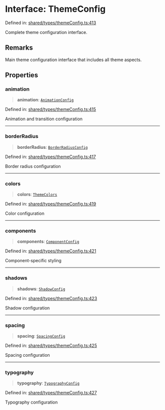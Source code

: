 # Interface: ThemeConfig

Defined in: [shared/types/themeConfig.ts:413](https://github.com/Nick2bad4u/Uptime-Watcher/blob/main/shared/types/themeConfig.ts#L413)

Complete theme configuration interface.

## Remarks

Main theme configuration interface that includes all theme aspects.

## Properties

### animation

> **animation**: [`AnimationConfig`](AnimationConfig.md)

Defined in: [shared/types/themeConfig.ts:415](https://github.com/Nick2bad4u/Uptime-Watcher/blob/main/shared/types/themeConfig.ts#L415)

Animation and transition configuration

***

### borderRadius

> **borderRadius**: [`BorderRadiusConfig`](BorderRadiusConfig.md)

Defined in: [shared/types/themeConfig.ts:417](https://github.com/Nick2bad4u/Uptime-Watcher/blob/main/shared/types/themeConfig.ts#L417)

Border radius configuration

***

### colors

> **colors**: [`ThemeColors`](ThemeColors.md)

Defined in: [shared/types/themeConfig.ts:419](https://github.com/Nick2bad4u/Uptime-Watcher/blob/main/shared/types/themeConfig.ts#L419)

Color configuration

***

### components

> **components**: [`ComponentConfig`](ComponentConfig.md)

Defined in: [shared/types/themeConfig.ts:421](https://github.com/Nick2bad4u/Uptime-Watcher/blob/main/shared/types/themeConfig.ts#L421)

Component-specific styling

***

### shadows

> **shadows**: [`ShadowConfig`](ShadowConfig.md)

Defined in: [shared/types/themeConfig.ts:423](https://github.com/Nick2bad4u/Uptime-Watcher/blob/main/shared/types/themeConfig.ts#L423)

Shadow configuration

***

### spacing

> **spacing**: [`SpacingConfig`](SpacingConfig.md)

Defined in: [shared/types/themeConfig.ts:425](https://github.com/Nick2bad4u/Uptime-Watcher/blob/main/shared/types/themeConfig.ts#L425)

Spacing configuration

***

### typography

> **typography**: [`TypographyConfig`](TypographyConfig.md)

Defined in: [shared/types/themeConfig.ts:427](https://github.com/Nick2bad4u/Uptime-Watcher/blob/main/shared/types/themeConfig.ts#L427)

Typography configuration
